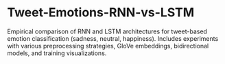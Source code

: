 # Tweet-Emotions-RNN-vs-LSTM
Empirical comparison of RNN and LSTM architectures for tweet-based emotion classification (sadness, neutral, happiness). Includes experiments with various preprocessing strategies, GloVe embeddings, bidirectional models, and training visualizations.
